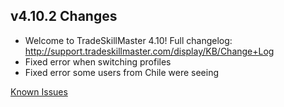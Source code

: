 ## v4.10.2 Changes

* Welcome to TradeSkillMaster 4.10! Full changelog: http://support.tradeskillmaster.com/display/KB/Change+Log
* Fixed error when switching profiles
* Fixed error some users from Chile were seeing

[Known Issues](http://support.tradeskillmaster.com/display/KB/TSM4+Currently+Known+Issues)
